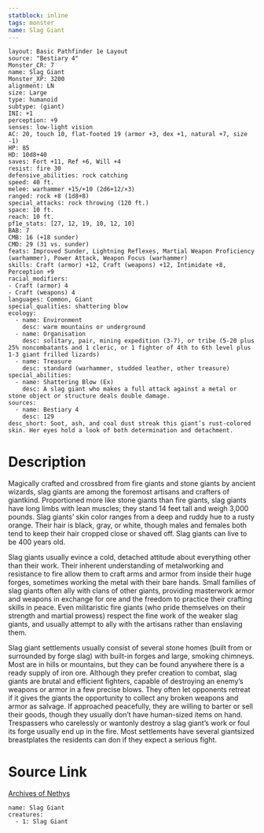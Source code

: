 ```yaml
---
statblock: inline
tags: monster
name: Slag Giant
---
```

```statblock
layout: Basic Pathfinder 1e Layout
source: "Bestiary 4"
Monster_CR: 7
name: Slag Giant
Monster_XP: 3200
alignment: LN
size: Large
type: humanoid
subtype: (giant)
INI: +1
perception: +9
senses: low-light vision
AC: 20, touch 10, flat-footed 19 (armor +3, dex +1, natural +7, size -1)
HP: 85
HD: 10d8+40
saves: Fort +11, Ref +6, Will +4
resist: fire 30
defensive_abilities: rock catching
speed: 40 ft.
melee: warhammer +15/+10 (2d6+12/×3)
ranged: rock +8 (1d8+8)
special_attacks: rock throwing (120 ft.)
space: 10 ft.
reach: 10 ft.
pf1e_stats: [27, 12, 19, 10, 12, 10]
BAB: 7
CMB: 16 (+18 sunder)
CMD: 29 (31 vs. sunder)
feats: Improved Sunder, Lightning Reflexes, Martial Weapon Proficiency (warhammer), Power Attack, Weapon Focus (warhammer)
skills: Craft (armor) +12, Craft (weapons) +12, Intimidate +8, Perception +9
racial_modifiers:
- Craft (armor) 4
- Craft (weapons) 4
languages: Common, Giant
special_qualities: shattering blow
ecology:
  - name: Environment
    desc: warm mountains or underground
  - name: Organisation
    desc: solitary, pair, mining expedition (3-7), or tribe (5-20 plus 25% noncombatants and 1 cleric, or 1 fighter of 4th to 6th level plus 1-3 giant frilled lizards)
  - name: Treasure
    desc: standard (warhammer, studded leather, other treasure)
special_abilities:
  - name: Shattering Blow (Ex)
    desc: A slag giant who makes a full attack against a metal or stone object or structure deals double damage.
sources:
  - name: Bestiary 4
    desc: 129
desc_short: Soot, ash, and coal dust streak this giant’s rust-colored skin. Her eyes hold a look of both determination and detachment.
```
# Description
Magically crafted and crossbred from fire giants and stone giants by ancient wizards, slag giants are among the foremost artisans and crafters of giantkind. Proportioned more like stone giants than fire giants, slag giants have long limbs with lean muscles; they stand 14 feet tall and weigh 3,000 pounds. Slag giants’ skin color ranges from a deep and ruddy hue to a rusty orange. Their hair is black, gray, or white, though males and females both tend to keep their hair cropped close or shaved off. Slag giants can live to be 400 years old.

Slag giants usually evince a cold, detached attitude about everything other than their work. Their inherent understanding of metalworking and resistance to fire allow them to craft arms and armor from inside their huge forges, sometimes working the metal with their bare hands. Small families of slag giants often ally with clans of other giants, providing masterwork armor and weapons in exchange for ore and the freedom to practice their crafting skills in peace. Even militaristic fire giants (who pride themselves on their strength and martial prowess) respect the fine work of the weaker slag giants, and usually attempt to ally with the artisans rather than enslaving them.

Slag giant settlements usually consist of several stone homes (built from or surrounded by forge slag) with built-in forges and large, smoking chimneys. Most are in hills or mountains, but they can be found anywhere there is a ready supply of iron ore. Although they prefer creation to combat, slag giants are brutal and efficient fighters, capable of destroying an enemy’s weapons or armor in a few precise blows. They often let opponents retreat if it gives the giants the opportunity to collect any broken weapons and armor as salvage. If approached peacefully, they are willing to barter or sell their goods, though they usually don’t have human-sized items on hand. Trespassers who carelessly or wantonly destroy a slag giant’s work or foul its forge usually end up in the fire. Most settlements have several giantsized breastplates the residents can don if they expect a serious fight.
# Source Link
[Archives of Nethys](https://aonprd.com/MonsterDisplay.aspx?ItemName=Slag%20Giant)
```encounter-table
name: Slag Giant
creatures:
  - 1: Slag Giant
```
